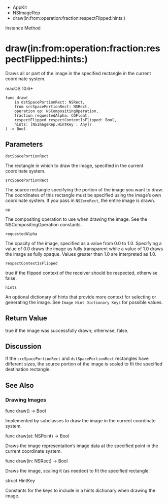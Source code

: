 

- AppKit
- NSImageRep
-  draw(in:from:operation:fraction:respectFlipped:hints:) 

Instance Method

# draw(in:from:operation:fraction:respectFlipped:hints:)

Draws all or part of the image in the specified rectangle in the current coordinate system.

macOS 10.6+

``` source
func draw(
    in dstSpacePortionRect: NSRect,
    from srcSpacePortionRect: NSRect,
    operation op: NSCompositingOperation,
    fraction requestedAlpha: CGFloat,
    respectFlipped respectContextIsFlipped: Bool,
    hints: [NSImageRep.HintKey : Any]?
) -> Bool
```

## Parameters 

`dstSpacePortionRect`  

The rectangle in which to draw the image, specified in the current coordinate system.

`srcSpacePortionRect`  

The source rectangle specifying the portion of the image you want to draw. The coordinates of this rectangle must be specified using the image’s own coordinate system. If you pass in `NSZeroRect`, the entire image is drawn.

`op`  

The compositing operation to use when drawing the image. See the NSCompositingOperation constants.

`requestedAlpha`  

The opacity of the image, specified as a value from 0.0 to 1.0. Specifying a value of 0.0 draws the image as fully transparent while a value of 1.0 draws the image as fully opaque. Values greater than 1.0 are interpreted as 1.0.

`respectContextIsFlipped`  

true if the flipped context of the receiver should be respected, otherwise false.

`hints`  

An optional dictionary of hints that provide more context for selecting or generating the image. See `Image Hint Dictionary Keys` for possible values.

## Return Value

true if the image was successfully drawn; otherwise, false.

## Discussion

If the `srcSpacePortionRect` and `dstSpacePortionRect` rectangles have different sizes, the source portion of the image is scaled to fit the specified destination rectangle.

## See Also

### Drawing Images

func draw() -> Bool

Implemented by subclasses to draw the image in the current coordinate system.

func draw(at: NSPoint) -> Bool

Draws the image representation’s image data at the specified point in the current coordinate system.

func draw(in: NSRect) -> Bool

Draws the image, scaling it (as needed) to fit the specified rectangle.

struct HintKey

Constants for the keys to include in a hints dictionary when drawing the image.

